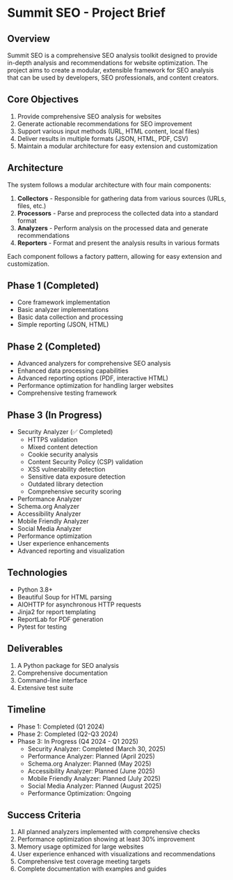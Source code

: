 # Summit SEO - Project Brief

## Overview
Summit SEO is a comprehensive SEO analysis toolkit designed to provide in-depth analysis and recommendations for website optimization. The project aims to create a modular, extensible framework for SEO analysis that can be used by developers, SEO professionals, and content creators.

## Core Objectives
1. Provide comprehensive SEO analysis for websites
2. Generate actionable recommendations for SEO improvement
3. Support various input methods (URL, HTML content, local files)
4. Deliver results in multiple formats (JSON, HTML, PDF, CSV)
5. Maintain a modular architecture for easy extension and customization

## Architecture
The system follows a modular architecture with four main components:

1. **Collectors** - Responsible for gathering data from various sources (URLs, files, etc.)
2. **Processors** - Parse and preprocess the collected data into a standard format
3. **Analyzers** - Perform analysis on the processed data and generate recommendations
4. **Reporters** - Format and present the analysis results in various formats

Each component follows a factory pattern, allowing for easy extension and customization.

## Phase 1 (Completed)
- Core framework implementation 
- Basic analyzer implementations
- Basic data collection and processing
- Simple reporting (JSON, HTML)

## Phase 2 (Completed)
- Advanced analyzers for comprehensive SEO analysis
- Enhanced data processing capabilities
- Advanced reporting options (PDF, interactive HTML)
- Performance optimization for handling larger websites
- Comprehensive testing framework

## Phase 3 (In Progress)
- Security Analyzer (✅ Completed)
  - HTTPS validation
  - Mixed content detection
  - Cookie security analysis
  - Content Security Policy (CSP) validation
  - XSS vulnerability detection
  - Sensitive data exposure detection
  - Outdated library detection
  - Comprehensive security scoring
- Performance Analyzer
- Schema.org Analyzer
- Accessibility Analyzer
- Mobile Friendly Analyzer
- Social Media Analyzer
- Performance optimization
- User experience enhancements
- Advanced reporting and visualization

## Technologies
- Python 3.8+
- Beautiful Soup for HTML parsing
- AIOHTTP for asynchronous HTTP requests
- Jinja2 for report templating
- ReportLab for PDF generation
- Pytest for testing

## Deliverables
1. A Python package for SEO analysis
2. Comprehensive documentation
3. Command-line interface
4. Extensive test suite

## Timeline
- Phase 1: Completed (Q1 2024)
- Phase 2: Completed (Q2-Q3 2024) 
- Phase 3: In Progress (Q4 2024 - Q1 2025)
  - Security Analyzer: Completed (March 30, 2025)
  - Performance Analyzer: Planned (April 2025)
  - Schema.org Analyzer: Planned (May 2025)
  - Accessibility Analyzer: Planned (June 2025)
  - Mobile Friendly Analyzer: Planned (July 2025)
  - Social Media Analyzer: Planned (August 2025)
  - Performance Optimization: Ongoing

## Success Criteria
1. All planned analyzers implemented with comprehensive checks
2. Performance optimization showing at least 30% improvement
3. Memory usage optimized for large websites
4. User experience enhanced with visualizations and recommendations
5. Comprehensive test coverage meeting targets
6. Complete documentation with examples and guides 